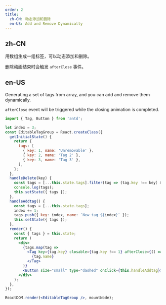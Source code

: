 ```yaml
---
order: 2
title:
  zh-CN: 动态添加和删除
  en-US: Add and Remove Dynamically
---
```


## zh-CN

用数组生成一组标签，可以动态添加和删除。

删除动画结束时会触发 `afterClose` 事件。

## en-US

Generating a set of tags from array, and you can add and remove them dynamically.

`afterClose` event will be triggered while the closing animation is completed.

````jsx
import { Tag, Button } from 'antd';

let index = 3;
const EditableTagGroup = React.createClass({
  getInitialState() {
    return {
      tags: [
        { key: 1, name: 'Unremovable' },
        { key: 2, name: 'Tag 2' },
        { key: 3, name: 'Tag 3' },
      ],
    };
  },
  handleDelete(key) {
    const tags = [...this.state.tags].filter(tag => (tag.key !== key) && tag);
    console.log(tags);
    this.setState({ tags });
  },
  handleAddtag() {
    const tags = [...this.state.tags];
    index += 1;
    tags.push({ key: index, name: `New tag ${index}` });
    this.setState({ tags });
  },
  render() {
    const { tags } = this.state;
    return (
      <div>
        {tags.map(tag =>
          <Tag key={tag.key} closable={tag.key !== 1} afterClose={() => this.handleDelete(tag.key)}>
            {tag.name}
          </Tag>
        )}
        <Button size="small" type="dashed" onClick={this.handleAddtag}>+ New tag</Button>
      </div>
    );
  },
});

ReactDOM.render(<EditableTagGroup />, mountNode);
````
